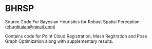 # BHRSP
Source Code For Bayesian Heuristics for Robust Spatial Perception (chughtaiah@gmail.com)

Contains code for Point Cloud Registration, Mesh Regitration and Pose Graph Optimization along with supplementary results.
